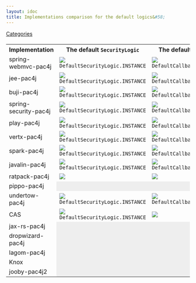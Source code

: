 ```yaml
---
layout: idoc
title: Implementations comparison for the default logics&#58;
---
```


[<i class="fa fa-long-arrow-left fa-2x" aria-hidden="true"></i> Categories](./comparison.html)

<style>
    table {
        margin-top: 20px
    }
    table img {
        border: 0
    }
</style>

<table class="centered">
    <tr>
        <th>Implementation</th>
        <th>The default <code class="highlighter-rouge">SecurityLogic</code></th>
        <th>The default <code class="highlighter-rouge">CallbackLogic</code></th>
        <th>The default <code class="highlighter-rouge">LogoutLogic</code></th>
    </tr>
    <tr>
        <td>spring-webmvc-pac4j</td>
        <td><img src="/img/green_check.png" /><br /><code class="highlighter-rouge">DefaultSecurityLogic.INSTANCE</code></td>
        <td><img src="/img/green_check.png" /><br /><code class="highlighter-rouge">DefaultCallbackLogic.INSTANCE</code></td>
        <td><img src="/img/green_check.png" /><br /><code class="highlighter-rouge">DefaultLogoutLogic.INSTANCE</code></td>
    </tr>
    <tr>
        <td>jee-pac4j</td>
        <td><img src="/img/green_check.png" /><br /><code class="highlighter-rouge">DefaultSecurityLogic.INSTANCE</code></td>
        <td><img src="/img/green_check.png" /><br /><code class="highlighter-rouge">DefaultCallbackLogic.INSTANCE</code></td>
        <td><img src="/img/green_check.png" /><br /><code class="highlighter-rouge">DefaultLogoutLogic.INSTANCE</code></td>
    </tr>
    <tr>
        <td>buji-pac4j</td>
        <td><img src="/img/green_check.png" /><br /><code class="highlighter-rouge">DefaultSecurityLogic.INSTANCE</code></td>
        <td><img src="/img/green_check.png" /><br /><code class="highlighter-rouge">DefaultCallbackLogic.INSTANCE</code></td>
        <td><img src="/img/green_check.png" /><br /><code class="highlighter-rouge">DefaultLogoutLogic.INSTANCE</code></td>
    </tr>
    <tr>
        <td>spring-security-pac4j</td>
        <td><img src="/img/green_check.png" /><br /><code class="highlighter-rouge">DefaultSecurityLogic.INSTANCE</code></td>
        <td><img src="/img/green_check.png" /><br /><code class="highlighter-rouge">DefaultCallbackLogic.INSTANCE</code></td>
        <td><img src="/img/green_check.png" /><br /><code class="highlighter-rouge">DefaultLogoutLogic.INSTANCE</code></td>
    </tr>
    <tr>
        <td>play-pac4j</td>
        <td><img src="/img/green_check.png" /><br /><code class="highlighter-rouge">DefaultSecurityLogic.INSTANCE</code></td>
        <td><img src="/img/green_check.png" /><br /><code class="highlighter-rouge">DefaultCallbackLogic.INSTANCE</code></td>
        <td><img src="/img/green_check.png" /><br /><code class="highlighter-rouge">DefaultLogoutLogic.INSTANCE</code></td>
    </tr>
    <tr>
        <td>vertx-pac4j</td>
        <td><img src="/img/green_check.png" /><br /><code class="highlighter-rouge">DefaultSecurityLogic.INSTANCE</code></td>
        <td><img src="/img/green_check.png" /><br /><code class="highlighter-rouge">DefaultCallbackLogic.INSTANCE</code></td>
        <td><img src="/img/green_check.png" /><br /><code class="highlighter-rouge">DefaultLogoutLogic.INSTANCE</code></td>
    </tr>
    <tr>
        <td>spark-pac4j</td>
        <td><img src="/img/green_check.png" /><br /><code class="highlighter-rouge">DefaultSecurityLogic.INSTANCE</code></td>
        <td><img src="/img/green_check.png" /><br /><code class="highlighter-rouge">DefaultCallbackLogic.INSTANCE</code></td>
        <td><img src="/img/green_check.png" /><br /><code class="highlighter-rouge">DefaultLogoutLogic.INSTANCE</code></td>
    </tr>
    <tr>
        <td>javalin-pac4j</td>
        <td><img src="/img/green_check.png" /><br /><code class="highlighter-rouge">DefaultSecurityLogic.INSTANCE</code></td>
        <td><img src="/img/green_check.png" /><br /><code class="highlighter-rouge">DefaultCallbackLogic.INSTANCE</code></td>
        <td><img src="/img/green_check.png" /><br /><code class="highlighter-rouge">DefaultLogoutLogic.INSTANCE</code></td>
    </tr>
    <tr>
        <td>ratpack-pac4j</td>
        <td><img src="/img/red_cross.png" /></td>
        <td><img src="/img/red_cross.png" /></td>
        <td><img src="/img/red_cross.png" /></td>
    </tr>
    <tr>
        <td>pippo-pac4j</td>
        <td bgcolor="#eeeeee"></td>
        <td bgcolor="#eeeeee"></td>
        <td bgcolor="#eeeeee"></td>
    </tr>
    <tr>
        <td>undertow-pac4j</td>
        <td><img src="/img/green_check.png" /><br /><code class="highlighter-rouge">DefaultSecurityLogic.INSTANCE</code></td>
        <td><img src="/img/green_check.png" /><br /><code class="highlighter-rouge">DefaultCallbackLogic.INSTANCE</code></td>
        <td><img src="/img/green_check.png" /><br /><code class="highlighter-rouge">DefaultLogoutLogic.INSTANCE</code></td>
    </tr>
    <tr>
        <td>CAS</td>
        <td><img src="/img/green_check.png" /><br /><code class="highlighter-rouge">DefaultSecurityLogic.INSTANCE</code></td>
        <td><img src="/img/red_cross.png" /></td>
        <td><img src="/img/red_cross.png" /></td>
    </tr>
    <tr>
        <td>jax-rs-pac4j</td>
        <td bgcolor="#eeeeee"></td>
        <td bgcolor="#eeeeee"></td>
        <td bgcolor="#eeeeee"></td>
    </tr>
    <tr>
        <td>dropwizard-pac4j</td>
        <td bgcolor="#eeeeee"></td>
        <td bgcolor="#eeeeee"></td>
        <td bgcolor="#eeeeee"></td>
    </tr>
    <tr>
        <td>lagom-pac4j</td>
        <td bgcolor="#eeeeee"></td>
        <td bgcolor="#eeeeee"></td>
        <td bgcolor="#eeeeee"></td>
    </tr>
    <tr>
        <td>Knox</td>
        <td bgcolor="#eeeeee"></td>
        <td bgcolor="#eeeeee"></td>
        <td bgcolor="#eeeeee"></td>
    </tr>
    <tr>
        <td>jooby-pac4j2</td>
        <td bgcolor="#eeeeee"></td>
        <td bgcolor="#eeeeee"></td>
        <td bgcolor="#eeeeee"></td>
    </tr>
</table>
